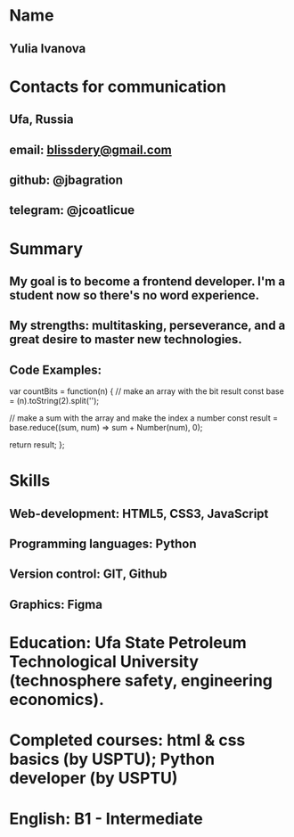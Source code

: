 # Name
## Yulia Ivanova

# Contacts for communication
## Ufa, Russia
## email: blissdery@gmail.com
## github: @jbagration
## telegram: @jcoatlicue

# Summary
## My goal is to become a frontend developer. I'm a student now so there's no word experience.
## My strengths: multitasking, perseverance, and a great desire to master new technologies.

## Code Examples: 
var countBits = function(n) {
   // make an array with the bit result
   const base = (n).toString(2).split('');
   
   // make a sum with the array and make the index a number
   const result = base.reduce((sum, num) => sum + Number(num), 0);
   
   return result;
};


# Skills
## Web-development: HTML5, CSS3, JavaScript
## Programming languages: Python
## Version control: GIT, Github
## Graphics: Figma

# Education: Ufa State Petroleum Technological University (technosphere safety, engineering economics). 

# Completed courses: html & css basics (by USPTU); Python developer (by USPTU)

# English: B1 - Intermediate
